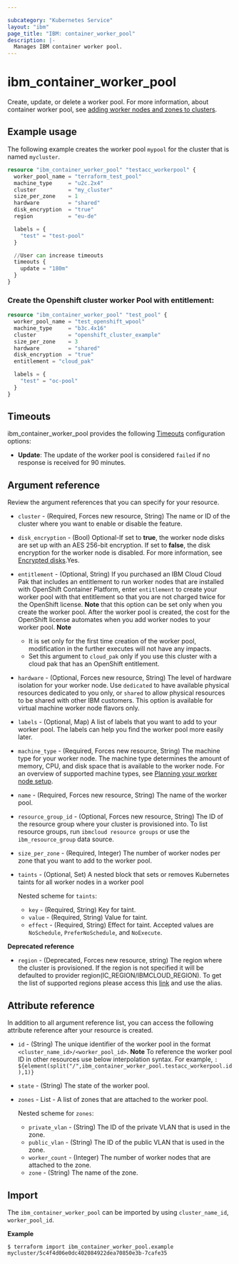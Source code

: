 ```yaml
---

subcategory: "Kubernetes Service"
layout: "ibm"
page_title: "IBM: container_worker_pool"
description: |-
  Manages IBM container worker pool.
---
```


# ibm_container_worker_pool

Create, update, or delete a worker pool. For more information, about container worker pool, see [adding worker nodes and zones to clusters](https://cloud.ibm.com/docs/containers?topic=containers-add_workers).

## Example usage
The following example creates the worker pool `mypool` for the cluster that is named `mycluster`. 

```terraform
resource "ibm_container_worker_pool" "testacc_workerpool" {
  worker_pool_name = "terraform_test_pool"
  machine_type     = "u2c.2x4"
  cluster          = "my_cluster"
  size_per_zone    = 1
  hardware         = "shared"
  disk_encryption  = "true"
  region           = "eu-de"

  labels = {
    "test" = "test-pool"
  }

  //User can increase timeouts 
  timeouts {
    update = "180m"
  }
}
```

### Create the Openshift cluster worker Pool with entitlement:

```terraform
resource "ibm_container_worker_pool" "test_pool" {
  worker_pool_name = "test_openshift_wpool"
  machine_type     = "b3c.4x16"
  cluster          = "openshift_cluster_example"
  size_per_zone    = 3
  hardware         = "shared"
  disk_encryption  = "true"
  entitlement = "cloud_pak"

  labels = {
    "test" = "oc-pool"
  }
}
```

## Timeouts

ibm_container_worker_pool provides the following [Timeouts](https://www.terraform.io/docs/language/resources/syntax.html) configuration options:

- **Update**: The update of the worker pool is considered `failed` if no response is received for 90 minutes.

## Argument reference
Review the argument references that you can specify for your resource. 

- `cluster` - (Required, Forces new resource, String) The name or ID of the cluster where you want to enable or disable the feature.
- `disk_encryption` -  (Bool) Optional-If set to **true**, the worker node disks are set up with an AES 256-bit encryption. If set to **false**, the disk encryption for the worker node is disabled. For more information, see [Encrypted disks](https://cloud.ibm.com/docs/containers?topic=containers-security).Yes.
- `entitlement` - (Optional, String) If you purchased an IBM Cloud Cloud Pak that includes an entitlement to run worker nodes that are installed with OpenShift Container Platform, enter `entitlement` to create your worker pool with that entitlement so that you are not charged twice for the OpenShift license. **Note** that this option can be set only when you create the worker pool. After the worker pool is created, the cost for the OpenShift license automates when you add worker nodes to your worker pool. **Note** <ul><li> It is set only for the first time creation of the worker pool, modification in the further executes will not have any impacts.</li><li> Set this argument to `cloud_pak` only if you use this cluster with a cloud pak that has an OpenShift entitlement.</li></ul>
- `hardware` - (Optional, Forces new resource, String) The level of hardware isolation for your worker node. Use `dedicated` to have available physical resources dedicated to you only, or `shared` to allow physical resources to be shared with other IBM customers. This option is available for virtual machine worker node flavors only.
- `labels` - (Optional, Map) A list of labels that you want to add to your worker pool. The labels can help you find the worker pool more easily later.
- `machine_type` - (Required, Forces new resource, String) The machine type for your worker node. The machine type determines the amount of memory, CPU, and disk space that is available to the worker node. For an overview of supported machine types, see [Planning your worker node setup](https://cloud.ibm.com/docs/containers?topic=containers-planning_worker_nodes).
- `name` - (Required, Forces new resource, String) The name of the worker pool.
- `resource_group_id` - (Optional, Forces new resource, String) The ID of the resource group where your cluster is provisioned into. To list resource groups, run `ibmcloud resource groups` or use the `ibm_resource_group` data source.
- `size_per_zone`  - (Required, Integer) The number of worker nodes per zone that you want to add to the worker pool.
- `taints` - (Optional, Set) A nested block that sets or removes Kubernetes taints for all worker nodes in a worker pool

  Nested scheme for `taints`:
  - `key` - (Required, String) Key for taint.
  - `value` - (Required, String) Value for taint.
  - `effect` - (Required, String) Effect for taint. Accepted values are `NoSchedule`, `PreferNoSchedule`, and `NoExecute`.
 

**Deprecated reference**

- `region` - (Deprecated, Forces new resource, string) The region where the cluster is provisioned. If the region is not specified it will be defaulted to provider region(IC_REGION/IBMCLOUD_REGION). To get the list of supported regions please access this [link](https://containers.bluemix.net/v1/regions) and use the alias.

 
## Attribute reference
In addition to all argument reference list, you can access the following attribute reference after your resource is created.

- `id` - (String) The unique identifier of the worker pool in the format `<cluster_name_id>/<worker_pool_id>`. **Note** To reference the worker pool ID in other resources use below interpolation syntax. For example, 
`: ${element(split("/",ibm_container_worker_pool.testacc_workerpool.id),1)}`
- `state` - (String) The state of the worker pool.
- `zones` - List - A list of zones that are attached to the worker pool. 

  Nested scheme for `zones`:
  - `private_vlan` - (String) The ID of the private VLAN that is used in the zone. 
  - `public_vlan` - (String) The ID of the public VLAN that is used in the zone. 
  - `worker_count` - (Integer) The number of worker nodes that are attached to the zone.
  - `zone` - (String) The name of the zone. 

## Import
The `ibm_container_worker_pool` can be imported by using `cluster_name_id`, `worker_pool_id`.

**Example**

```
$ terraform import ibm_container_worker_pool.example mycluster/5c4f4d06e0dc402084922dea70850e3b-7cafe35
```

